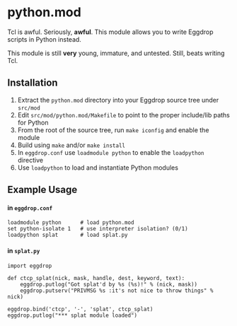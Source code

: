 python.mod
==========

Tcl is awful. Seriously, **awful**. This module allows you to write Eggdrop
scripts in Python instead.

This module is still **very** young, immature, and untested. Still, beats
writing Tcl.


Installation
------------

1. Extract the `python.mod` directory into your Eggdrop source tree under
   `src/mod`
2. Edit `src/mod/python.mod/Makefile` to point to the proper include/lib paths
   for Python
3. From the root of the source tree, run `make iconfig` and enable the module
4. Build using `make` and/or `make install`
5. In `eggdrop.conf` use `loadmodule python` to enable the `loadpython`
   directive
6. Use `loadpython` to load and instantiate Python modules


Example Usage
-------------

#### in `eggdrop.conf`

    loadmodule python      # load python.mod
    set python-isolate 1   # use interpreter isolation? (0/1)
    loadpython splat       # load splat.py

#### in `splat.py`

    import eggdrop

    def ctcp_splat(nick, mask, handle, dest, keyword, text):
        eggdrop.putlog("Got splat'd by %s (%s)!" % (nick, mask))
        eggdrop.putserv("PRIVMSG %s :it's not nice to throw things" % nick)

    eggdrop.bind('ctcp', '-', 'splat', ctcp_splat)
    eggdrop.putlog("*** splat module loaded")


